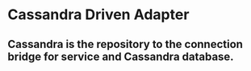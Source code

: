 # Cassandra Driven Adapter

## Cassandra is the repository to the connection bridge for service and Cassandra database.